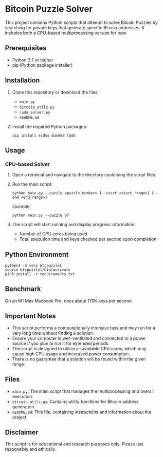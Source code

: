 # Bitcoin Puzzle Solver

This project contains Python scripts that attempt to solve Bitcoin Puzzles by searching for private keys that generate specific Bitcoin addresses. It includes both a CPU-based multiprocessing version for now.

## Prerequisites

- Python 3.7 or higher
- pip (Python package installer)

## Installation

1. Clone this repository or download the files:
   - `main.py`
   - `bitcoin_utils.py`
   - `cuda_solver.py`
   - `README.md`

2. Install the required Python packages:

   ```
   pip install ecdsa base58 tqdm
   ```

## Usage

### CPU-based Solver

1. Open a terminal and navigate to the directory containing the script files.

2. Run the main script:

   ```
   python main.py --puzzle <puzzle_number> [--start <start_range>] [--end <end_range>]
   ```

   Example:
   ```
   python main.py --puzzle 67
   ```

3. The script will start running and display progress information:
   - Number of CPU cores being used
   - Total execution time and keys checked per second upon completion


## Python Environment

```
python3 -m venv btcpuzzle1
source btcpuzzle1/bin/activate
pip3 install -r requirements.txt
```

## Benchmark

On an M1 Max Macbook Pro, does about 170K keys per second.

## Important Notes

- This script performs a computationally intensive task and may run for a very long time without finding a solution.
- Ensure your computer is well-ventilated and connected to a power source if you plan to run it for extended periods.
- The script is designed to utilize all available CPU cores, which may cause high CPU usage and increased power consumption.
- There is no guarantee that a solution will be found within the given range.

## Files

- `main.py`: The main script that manages the multiprocessing and overall execution.
- `bitcoin_utils.py`: Contains utility functions for Bitcoin address generation.
- `README.md`: This file, containing instructions and information about the project.

## Disclaimer

This script is for educational and research purposes only. Please use responsibly and ethically.